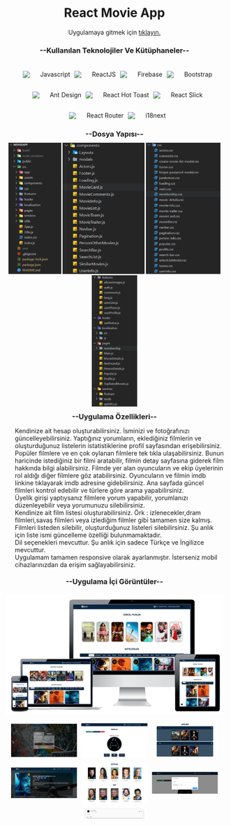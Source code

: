 <h1 style="text-align:center;" id="mainHeader">React Movie App</h1>
<p style="text-align:center;">Uygulamaya gitmek için <span><a href="https://halilcancengiz.github.io/react-movie-app/" target="blank">tıklayın.</a></span></p>
<h3 style="text-align:center;text-transform:capitalize">--Kullanılan Teknolojiler ve Kütüphaneler--</h3>
<ul style="display:flex;flex-wrap:wrap;justify-content:center">
<li style="list-style-type:none;display:flex;align-items:center;margin-top:10px;">
<img width="30px" src="https://upload.wikimedia.org/wikipedia/commons/thumb/9/99/Unofficial_JavaScript_logo_2.svg/480px-Unofficial_JavaScript_logo_2.svg.png">
<span style="margin:10px">Javascript</span>
</li>
<li style="list-style-type:none;display:flex;align-items:center;margin-top:10px;">
<img width="30px" src="https://upload.wikimedia.org/wikipedia/commons/thumb/a/a7/React-icon.svg/2300px-React-icon.svg.png">
<span style="margin:10px">ReactJS</span>
</li>
<li style="list-style-type:none;display:flex;align-items:center;margin-top:10px;">
<img width="30px" src="https://cdn4.iconfinder.com/data/icons/google-i-o-2016/512/google_firebase-2-512.png">
<span style="margin:10px">Firebase</span>
</li>
<li style="list-style-type:none;display:flex;align-items:center;margin-top:10px;">
<img width="30px" src="https://getbootstrap.com/docs/5.0/assets/brand/bootstrap-logo.svg">
<span style="margin:10px">Bootstrap</span>
</li>
<li style="list-style-type:none;display:flex;align-items:center;margin-top:10px;">
<img width="30px" src="https://seeklogo.com/images/A/ant-design-logo-EAB6B3D5D9-seeklogo.com.png">
<span style="margin:10px">Ant Design</span>
</li>
<li style="list-style-type:none;display:flex;align-items:center;margin-top:10px;">
<img width="30px" src="https://img.stackshare.io/service/40157/default_ac6bddce398a038cb30e3dfd23eaab10c84cfc78.jpg">
<span style="margin:10px">React Hot Toast</span>
</li>
<li style="list-style-type:none;display:flex;align-items:center;margin-top:10px;">
<img width="30px" src="https://i.ytimg.com/vi/CF1Ht5ahhB0/maxresdefault.jpg">
<span style="margin:10px">React Slick</span>
</li>
<li style="list-style-type:none;display:flex;align-items:center;margin-top:10px;">
<img width="30px" src="https://reactrouter.com/_brand/react-router-mark-color.png">
<span style="margin:10px">React Router</span>
</li>
<li style="list-style-type:none;display:flex;align-items:center;margin-top:10px;">
<img width="30px" src="https://avatars.githubusercontent.com/u/8546082?s=280&v=4">
<span style="margin:10px">i18next</span>
</li>
</ul>
<h3 style="text-align:center;text-transform:capitalize;margin:10px">--Dosya Yapısı--</h3>
<div style="text-align:center;">
<img style="height:300px" src="./src/assets/appMDImages/file-structure.png">
<img style="height:300px" src="./src/assets/appMDImages/file-structure-components.png">
<img style="height:300px" src="./src/assets/appMDImages/file-structure-css.png">
<img style="height:300px" src="./src/assets/appMDImages/file-structure-other.png">
</div>
<h3 style="text-align:center;text-transform:capitalize;margin:10px">--Uygulama Özellikleri--</h3>
<ul style="list-style-type:none;">
<li style="text-align:flex-start;">Kendinize ait hesap oluşturabilirsiniz. İsminizi ve fotoğrafınızı güncelleyebilirsiniz. Yaptığınız yorumların, eklediğiniz filmlerin ve oluşturduğunuz listelerin istatistiklerine profil sayfasından erişebilirsiniz.</li>
<li style="text-align:flex-start;">Popüler filmlere ve en çok oylanan filmlere tek tıkla ulaşabilirsiniz. Bunun haricinde istediğiniz bir filmi aratabilir, filmin detay sayfasına giderek film hakkında bilgi alabilirsiniz. Filmde yer alan oyuncuların ve ekip üyelerinin rol aldığı diğer filmlere göz atabilirsiniz. Oyuncuların ve filmin imdb linkine tıklayarak imdb adresine gidebilirsiniz. Ana sayfada güncel filmleri kontrol edebilir ve türlere göre arama yapabilirsiniz.</li>
<li style="text-align:flex-start;">Üyelik girişi yaptıysanız filmlere yorum yapabilir, yorumlanızı düzenleyebilir veya yorumunuzu silebilirsiniz.</li>
<li style="text-align:flex-start;">Kendinize ait film listesi oluşturabilirsiniz. Örk : izlenecekler,dram filmleri,savaş filmleri veya izlediğim filmler gibi tamamen size kalmış. Filmleri listeden silebilir, oluşturduğunuz listeleri silebilirsiniz. Şu anlık için liste ismi güncelleme özelliği bulunmamaktadır. </li>
<li style="text-align:flex-start;">Dil seçenekleri mevcuttur. Şu anlık için sadece Türkçe ve İngilizce mevcuttur.</li>
<li style="text-align:flex-start;">Uygulamam tamamen responsive olarak ayarlanmıştır. İsterseniz mobil cihazlarınızdan da erişim sağlayabilirsiniz.</li>

</ul>
<h3 style="text-align:center;text-transform:capitalize;margin:20px">--Uygulama İçi Görüntüler--</h3>
<div align="center" style="display:flex;align-items:center;justify-content:center;margin-top:10px;">
    <img style="max-width:500px;" src="./src/assets/appMDImages/respmovieapp-removebg-preview.png">
</div>
<div style="display:flex;align-items:center;justify-content:center;flex-wrap:wrap;gap:10px;margin-top:20px">
    <img style="max-width:30%;" src="./src/assets/appMDImages/login-register.png">
    <img style="max-width:30%;" src="./src/assets/appMDImages/profile.png">
    <img style="max-width:30%;" src="./src/assets/appMDImages/lists.png">
    <img style="max-width:30%;" src="./src/assets/appMDImages/detail-movie.png">
    <img style="max-width:30%;" src="./src/assets/appMDImages/team.png">
    <img style="max-width:30%;" src="./src/assets/appMDImages/updateprofile.png">
    <img style="max-width:30%;" src="./src/assets/appMDImages/comment.png">
</div>
